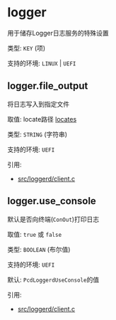 # logger

用于储存Logger日志服务的特殊设置

类型: `KEY` (项)

支持的环境: `LINUX` | `UEFI`

## logger.file_output

将日志写入到指定文件

取值: locate路径 [locates](locates.md)

类型: `STRING` (字符串)

支持的环境: `UEFI`

引用:
 - [src/loggerd/client.c](../../../src/loggerd/client.c)

## logger.use_console

默认是否向终端(`ConOut`)打印日志

取值: `true` 或 `false`

类型: `BOOLEAN` (布尔值)

支持的环境: `UEFI`

默认: `PcdLoggerdUseConsole`的值

引用:
 - [src/loggerd/client.c](../../../src/loggerd/client.c)
